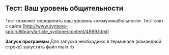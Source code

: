 Тест: Ваш уровень общительности
-------------------------------------

Тест поможет определить ваш уровень коммуникабельности.
Тест взят с сайта [http://www.syntone-spb.ru/library/article_syntone/content/4969.html]

**Запуск программы**
Для запуска необходимо в терминале (командной строке) запустить файл main.rb

